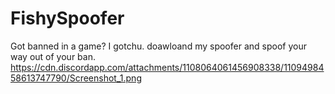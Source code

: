 # FishySpoofer
Got banned in a game? I gotchu. doawloand my spoofer and spoof your way out of your ban.
https://cdn.discordapp.com/attachments/1108064061456908338/1109498458613747790/Screenshot_1.png
